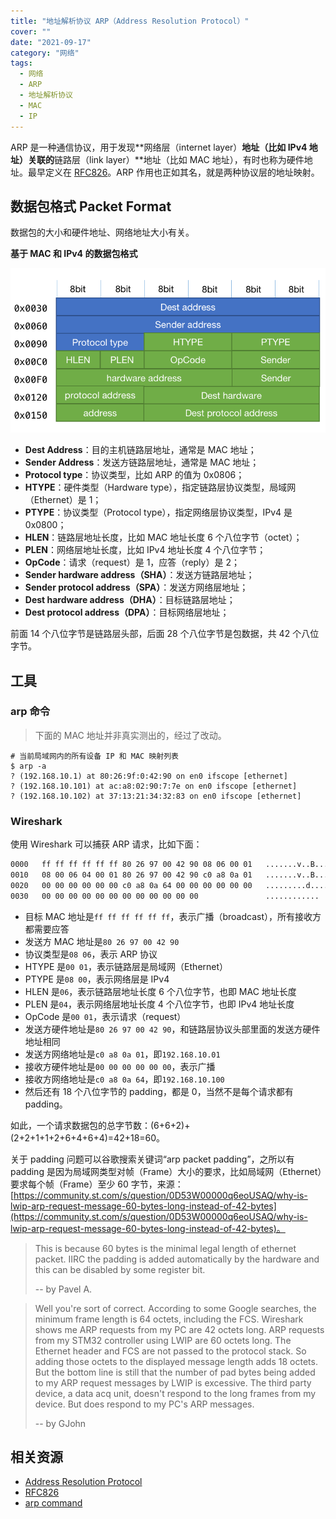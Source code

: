 ```yaml
---
title: "地址解析协议 ARP（Address Resolution Protocol）"
cover: ""
date: "2021-09-17"
category: "网络"
tags:
  - 网络
  - ARP
  - 地址解析协议
  - MAC
  - IP
---
```


ARP 是一种通信协议，用于发现**网络层（internet layer）**地址（比如 IPv4 地址）关联的**链路层（link layer）**地址（比如 MAC 地址），有时也称为硬件地址。最早定义在 [RFC826](https://datatracker.ietf.org/doc/html/rfc826)。ARP 作用也正如其名，就是两种协议层的地址映射。

## 数据包格式 Packet Format

数据包的大小和硬件地址、网络地址大小有关。

**基于 MAC 和 IPv4 的数据包格式**

![ARP Packet Format](../static/images/arp/arp-packet-format.png)

* **Dest Address**：目的主机链路层地址，通常是 MAC 地址；
* **Sender Address**：发送方链路层地址，通常是 MAC 地址；
* **Protocol type**：协议类型，比如 ARP 的值为 0x0806；
* **HTYPE**：硬件类型（Hardware type），指定链路层协议类型，局域网（Ethernet）是 1；
* **PTYPE**：协议类型（Protocol type），指定网络层协议类型，IPv4 是 0x0800；
* **HLEN**：链路层地址长度，比如 MAC 地址长度 6 个八位字节（octet）；
* **PLEN**：网络层地址长度，比如 IPv4 地址长度 4 个八位字节；
* **OpCode**：请求（request）是 1，应答（reply）是 2；
* **Sender hardware address（SHA）**：发送方链路层地址；
* **Sender protocol address（SPA）**：发送方网络层地址；
* **Dest hardware address（DHA）**：目标链路层地址；
* **Dest protocol address（DPA）**：目标网络层地址；

前面 14 个八位字节是链路层头部，后面 28 个八位字节是包数据，共 42 个八位字节。

## 工具

### arp 命令

> 下面的 MAC 地址并非真实测出的，经过了改动。

```
# 当前局域网内的所有设备 IP 和 MAC 映射列表
$ arp -a
? (192.168.10.1) at 80:26:9f:0:42:90 on en0 ifscope [ethernet]
? (192.168.10.101) at ac:a8:02:90:7:7e on en0 ifscope [ethernet]
? (192.168.10.102) at 37:13:21:34:32:83 on en0 ifscope [ethernet]
```

### Wireshark

使用 Wireshark 可以捕获 ARP 请求，比如下面：

```txt
0000   ff ff ff ff ff ff 80 26 97 00 42 90 08 06 00 01   .......v..B.....
0010   08 00 06 04 00 01 80 26 97 00 42 90 c0 a8 0a 01   .......v..B.....
0020   00 00 00 00 00 00 c0 a8 0a 64 00 00 00 00 00 00   .........d......
0030   00 00 00 00 00 00 00 00 00 00 00 00               ............
```

* 目标 MAC 地址是`ff ff ff ff ff ff`，表示广播（broadcast），所有接收方都需要应答
* 发送方 MAC 地址是`80 26 97 00 42 90`
* 协议类型是`08 06`，表示 ARP 协议
* HTYPE 是`00 01`，表示链路层是局域网（Ethernet）
* PTYPE 是`08 00`，表示网络层是 IPv4
* HLEN 是`06`，表示链路层地址长度 6 个八位字节，也即 MAC 地址长度
* PLEN 是`04`，表示网络层地址长度 4 个八位字节，也即 IPv4 地址长度
* OpCode 是`00 01`，表示请求（request）
* 发送方硬件地址是`80 26 97 00 42 90`，和链路层协议头部里面的发送方硬件地址相同
* 发送方网络地址是`c0 a8 0a 01`，即`192.168.10.01`
* 接收方硬件地址是`00 00 00 00 00 00`，表示广播
* 接收方网络地址是`c0 a8 0a 64`，即`192.168.10.100`
* 然后还有 18 个八位字节的 padding，都是 0，当然不是每个请求都有 padding。

如此，一个请求数据包的总字节数：(6+6+2)+(2+2+1+1+2+6+4+6+4)=42+18=60。

关于 padding 问题可以谷歌搜索关键词“arp packet padding”，之所以有 padding 是因为局域网类型对帧（Frame）大小的要求，比如局域网（Ethernet）要求每个帧（Frame）至少 60 字节，来源：[https://community.st.com/s/question/0D53W00000q6eoUSAQ/why-is-lwip-arp-request-message-60-bytes-long-instead-of-42-bytes](https://community.st.com/s/question/0D53W00000q6eoUSAQ/why-is-lwip-arp-request-message-60-bytes-long-instead-of-42-bytes)。

> This is because 60 bytes is the minimal legal length of ethernet packet.
> IIRC the padding is added automatically by the hardware and this can be disabled by some register bit.
>
> -- by Pavel A.

> Well you're sort of correct. According to some Google searches, the minimum frame length is 64 octets, including the FCS. Wireshark shows me ARP requests from my PC are 42 octets long. ARP requests from my STM32 controller using LWIP are 60 octets long. The Ethernet header and FCS are not passed to the protocol stack. So adding those octets to the displayed message length adds 18 octets. But the bottom line is still that the number of pad bytes being added to my ARP request messages by LWIP is excessive. The third party device, a data acq unit, doesn't respond to the long frames from my device. But does respond to my PC's ARP messages.
>
> -- by GJohn

## 相关资源

* [Address Resolution Protocol](https://en.wikipedia.org/wiki/Address_Resolution_Protocol)
* [RFC826](https://datatracker.ietf.org/doc/html/rfc826)
* [arp command](https://man7.org/linux/man-pages/man8/arp.8.html)